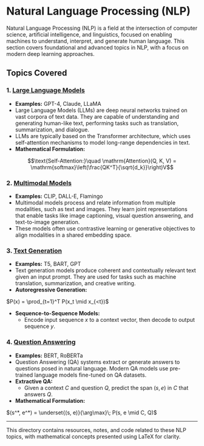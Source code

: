 # Natural Language Processing (NLP)

Natural Language Processing (NLP) is a field at the intersection of computer science, artificial intelligence, and linguistics, focused on enabling machines to understand, interpret, and generate human language. This section covers foundational and advanced topics in NLP, with a focus on modern deep learning approaches.

## Topics Covered

### 1. [Large Language Models](01_large_language_models.md)
- **Examples:** GPT-4, Claude, LLaMA
- Large Language Models (LLMs) are deep neural networks trained on vast corpora of text data. They are capable of understanding and generating human-like text, performing tasks such as translation, summarization, and dialogue.
- LLMs are typically based on the Transformer architecture, which uses self-attention mechanisms to model long-range dependencies in text.
- **Mathematical Formulation:**

```math
\text{Self-Attention:}\quad \mathrm{Attention}(Q, K, V) = \mathrm{softmax}\left(\frac{QK^T}{\sqrt{d_k}}\right)V
```

### 2. [Multimodal Models](02_multimodal_models.md)
- **Examples:** CLIP, DALL-E, Flamingo
- Multimodal models process and relate information from multiple modalities, such as text and images. They learn joint representations that enable tasks like image captioning, visual question answering, and text-to-image generation.
- These models often use contrastive learning or generative objectives to align modalities in a shared embedding space.

### 3. [Text Generation](03_text_generation.md)
- **Examples:** T5, BART, GPT
- Text generation models produce coherent and contextually relevant text given an input prompt. They are used for tasks such as machine translation, summarization, and creative writing.
- **Autoregressive Generation:**

$`P(x) = \prod_{t=1}^T P(x_t \mid x_{<t})`$

- **Sequence-to-Sequence Models:**
  - Encode input sequence $`x`$ to a context vector, then decode to output sequence $`y`$.

### 4. [Question Answering](04_question_answering.md)
- **Examples:** BERT, RoBERTa
- Question Answering (QA) systems extract or generate answers to questions posed in natural language. Modern QA models use pre-trained language models fine-tuned on QA datasets.
- **Extractive QA:**
  - Given a context $`C`$ and question $`Q`$, predict the span $`(s, e)`$ in $`C`$ that answers $`Q`$.
- **Mathematical Formulation:**

$`(s^*, e^*) = \underset{(s, e)}{\arg\max}\; P(s, e \mid C, Q)`$

---

This directory contains resources, notes, and code related to these NLP topics, with mathematical concepts presented using LaTeX for clarity. 